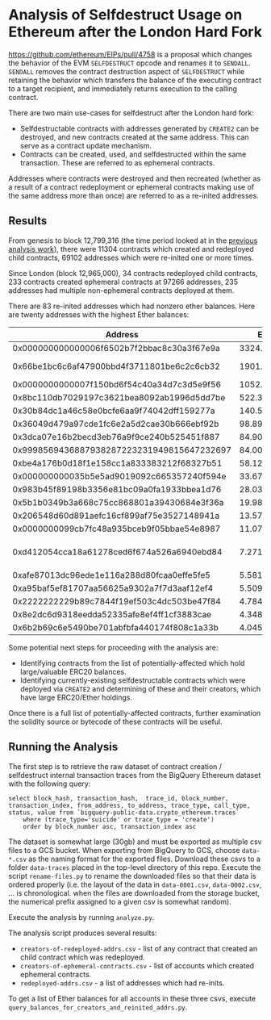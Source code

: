# Analysis of Selfdestruct Usage on Ethereum after the London Hard Fork
https://github.com/ethereum/EIPs/pull/4758 is a proposal which changes the behavior of the EVM `SELFDESTRUCT` opcode and renames it to `SENDALL`.  `SENDALL` removes the contract destruction aspect of `SELFDESTRUCT` while retaining the behavior which transfers the balance of the executing contract to a target recipient, and immediately returns execution to the calling contract.

There are two main use-cases for selfdestruct after the London hard fork:
* Selfdestructable contracts with addresses generated by `CREATE2` can be destroyed, and new contracts created at the same address.  This can serve as a contract update mechanism.
* Contracts can be created, used, and selfdestructed within the same transaction.  These are referred to as ephemeral contracts.

Addresses where contracts were destroyed and then recreated (whether as a result of a contract redeployment or ephemeral contracts making use of the same address more than once) are referred to as a re-inited addresses.

## Results

From genesis to block 12,799,316 (the time period looked at in the [previous analysis work](https://nbviewer.org/github/adompeldorius/selfdestruct-analysis/blob/main/analysis.ipynb)), there were 11304 contracts which created and redeployed child contracts, 69102 addresses which were re-inited one or more times.

Since London (block 12,965,000), 34 contracts redeployed child contracts, 233 contracts created ephemeral contracts at 97266 addresses, 235 addresses had multiple non-ephemeral contracts deployed at them.

There are 83 re-inited addresses which had nonzero ether balances.  Here are twenty addresses with the highest Ether balances:

| Address | Ether Balance | Creator |
| --------------------------- | --- | ---- |
|0x000000000000006f6502b7f2bbac8c30a3f67e9a| 3324.420061694295| | 
|0x66be1bc6c6af47900bbd4f3711801be6c2c6cb32| 1901.0612243907497| [Third Floor Mutual](https://3fmutual.com/) |
|0x0000000000007f150bd6f54c40a34d7c3d5e9f56| 1052.0346555690187| | 
|0x8bc110db7029197c3621bea8092ab1996d5dd7be| 522.381685684114| | 
|0x30b84dc1a46c58e0bcfe6aa9f74042dff159277a| 140.56124777053802| |
|0x36049d479a97cde1fc6e2a5d2cae30b666ebf92b| 98.89128076172763| [Pine Finance](pine.finance) |
|0x3dca07e16b2becd3eb76a9f9ce240b525451f887| 84.90239709803015| |
|0x9998569436887938287223231949815647232697| 84.00239483914334| | 
|0xbe4a176b0d18f1e158cc1a833383212f68327b51| 58.12295457143919| |
|0x000000000035b5e5ad9019092c665357240f594e| 33.67848284726566| |
|0x983b45f89198b3356e81bc09a0fa1933bbea1d76| 28.036818265914945| |
|0x5b1b0349b3a668c75cc868801a39430684e3f36a| 19.98447425583028| |
|0x206548d60d891aefc16cf899af75e3527148941a| 13.571287045047718| |
|0x0000000099cb7fc48a935bceb9f05bbae54e8987| 11.07584061230294| |
|0xd412054cca18a61278ced6f674a526a6940ebd84| 7.271706101417892| [Pine Finance][pine.finance]
|0xafe87013dc96ede1e116a288d80fcaa0effe5fe5| 5.5812284324692545| |
|0xa95baf5ef81707aa56625a9302a7f7d3aaf12ef4| 5.509614527057623| |
|0x2222222229b89c7844f19ef503c4dc503be47f84| 4.784371587066971| |
|0x8e2dc6d9318eedda52335afe8ef4ff1cf3883cae| 4.348183572554626| |
|0x6b2b69c6e5490be701abfbfa440174f808c1a33b| 4.045736144113548| |

Some potential next steps for proceeding with the analysis are:
* Identifying contracts from the list of potentially-affected which hold large/valuable ERC20 balances.
* Identifying currently-existing selfdestructable contracts which were deployed via `CREATE2` and determining of these and their creators, which have large ERC20/Ether holdings.

Once there is a full list of potentially-affected contracts, further examination the solidity source or bytecode of these contracts will be useful.

## Running the Analysis

The first step is to retrieve the raw dataset of contract creation / selfdestruct internal transaction traces from the BigQuery Ethereum dataset with the following query:

```
select block_hash, transaction_hash,  trace_id, block_number, transaction_index, from_address, to_address, trace_type, call_type, status, value from `bigquery-public-data.crypto_ethereum.traces` 
    where (trace_type='suicide' or trace_type = 'create')
    order by block_number asc, transaction_index asc
```

The dataset is somewhat large (30gb) and must be exported as multiple csv files to a GCS bucket.  When exporting from BigQuery to GCS, choose `data-*.csv` as the naming format for the exported files.  Download these csvs to a folder `data-traces` placed in the top-level directory of this repo.  Execute the script `rename-files.py` to rename the downloaded files so that their data is ordered properly (i.e. the layout of the data in `data-0001.csv`, `data-0002.csv`, ... is chronological.  when the files are downloaded from the storage bucket, the numerical prefix assigned to a given csv is somewhat random).

Execute the analysis by running `analyze.py`.

The analysis script produces several results:
* `creators-of-redeployed-addrs.csv` - list of any contract that created an child contract which was redeployed.
* `creators-of-ephemeral-contracts.csv` - list of accounts which created ephemeral contracts.
* `redeployed-addrs.csv` - a list of addresses which had re-inits.

To get a list of Ether balances for all accounts in these three csvs, execute `query_balances_for_creators_and_reinited_addrs.py`.

